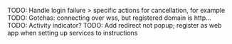 TODO: Handle login failure > specific actions for cancellation, for example
TODO: Gotchas: connecting over wss, but registered domain is http... 
TODO: Activity indicator?
TODO: Add redirect not popup; register as web app when setting up services to instructions
